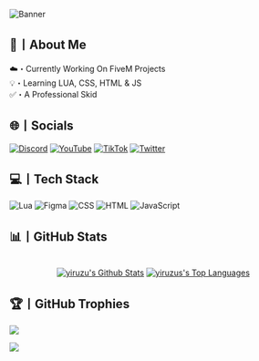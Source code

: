 ![Banner](https://i.imgur.com/pTGIim6.png)
## 💫丨About Me
☁️・Currently Working On FiveM Projects<br>💡・Learning LUA, CSS, HTML & JS<br>✅・A Professional Skid

## 🌐丨Socials
[![Discord](https://i.imgur.com/j9Ucn6P.png)](https://discord.com/) [![YouTube](https://i.imgur.com/jBeMj7a.png)](https://youtube.com/@yiruzu) [![TikTok](https://i.imgur.com/wiYpJrM.png)](https://tiktok.com/@yiruzu) [![Twitter](https://i.imgur.com/NrfB4Fq.png)](https://twitter.com/yiruzu7)

## 💻丨Tech Stack
![Lua](https://i.imgur.com/jmbaCec.png) ![Figma](https://i.imgur.com/I2NEgO7.png) ![CSS](https://i.imgur.com/prPZyrS.png) ![HTML](https://i.imgur.com/mPxe5lU.png) ![JavaScript](https://i.imgur.com/BYbFOle.png)
 
## 📊丨GitHub Stats
<p align="center">
  <br/>
    <a href="https://github.com/"><img alt="yiruzu's Github Stats" src="https://github-readme-stats.vercel.app/api?username=yiruzu&theme=graywhite&hide_border=true&include_all_commits=true&count_private=true" /></a>
    <a href="https://github.com/"><img alt="yiruzus's Top Languages" src="https://github-readme-stats.vercel.app/api/top-langs/?username=yiruzu&theme=graywhite&hide_border=true&langs_count=8&include_all_commits=true&count_private=true&layout=compact" /></a>
  <br/>
</p>

## 🏆丨GitHub Trophies
![](https://github-profile-trophy.vercel.app/?username=yiruzu&theme=oldie&margin-w=4)

[![](https://visitcount.itsvg.in/api?id=yiruzu&label=Profile%20Views&color=12&icon=5&pretty=true)](https://visitcount.itsvg.in)
